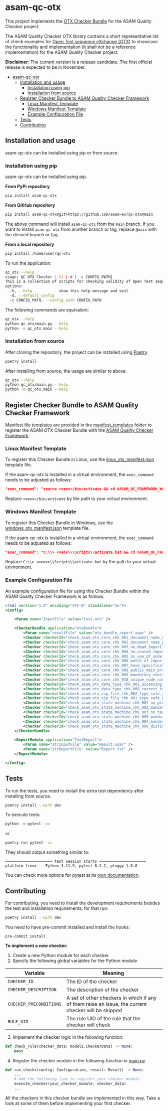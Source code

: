 # asam-qc-otx

This project implements the [OTX Checker Bundle](checker_bundle_doc.md) for the ASAM Quality Checker project.

The ASAM Quality Checker OTX library contains a short representative list of check examples for [Open Test sequence eXchange (OTX)](https://report.asam.net/otx-iso-13209-open-test-sequence-exchange-format)
to showcase the functionality and implementation (it shall not be a reference implementation) for the ASAM Quality Checker project. 

**Disclaimer**: The current version is a release candidate. The first official release is expected to be in November.

- [asam-qc-otx](#asam-qc-otx)
  - [Installation and usage](#installation-and-usage)
    - [Installation using pip](#installation-using-pip)
    - [Installation from source](#installation-from-source)
  - [Register Checker Bundle to ASAM Quality Checker Framework](#register-checker-bundle-to-asam-quality-checker-framework)
    - [Linux Manifest Template](#linux-manifest-template)
    - [Windows Manifest Template](#windows-manifest-template)
    - [Example Configuration File](#example-configuration-file)
  - [Tests](#tests)
  - [Contributing](#contributing)


## Installation and usage

asam-qc-otx can be installed using pip or from source.

### Installation using pip

asam-qc-otx can be installed using pip.

**From PyPi repository**

```bash
pip install asam-qc-otx
```

**From GitHub repository**

```bash
pip install asam-qc-otx@git+https://github.com/asam-ev/qc-otx@main
```

The above command will install `asam-qc-otx` from the `main` branch. If you want to install `asam-qc-otx` from another branch or tag, replace `@main` with the desired branch or tag.

**From a local repository**

```bash
pip install /home/user/qc-otx
```

To run the application:

```bash
qc_otx --help
usage: QC OTX Checker [-h] (-d | -c CONFIG_PATH)
This is a collection of scripts for checking validity of Open Test sequence eXchange format (.otx) files.
options:
  -h, --help            show this help message and exit
  -d, --default_config
  -c CONFIG_PATH, --config_path CONFIG_PATH
```

The following commands are equivalent:

```bash
qc_otx --help
python qc_otx/main.py --help
python -m qc_otx.main --help
```

### Installation from source

After cloning the repository, the project can be installed using [Poetry](https://python-poetry.org/).

```bash
poetry install
```

After installing from source, the usage are similar to above.

```bash
qc_otx --help
python qc_otx/main.py --help
python -m qc_otx.main --help
```

## Register Checker Bundle to ASAM Quality Checker Framework

Manifest file templates are provided in the [manifest_templates](manifest_templates/) folder to register the ASAM OTX Checker Bundle with the [ASAM Quality Checker Framework](https://github.com/asam-ev/qc-framework/tree/main).

### Linux Manifest Template

To register this Checker Bundle in Linux, use the [linux_otx_manifest.json](manifest_templates/linux_otx_manifest.json) template file.

If the asam-qc-otx is installed in a virtual environment, the `exec_command` needs to be adjusted as follows:

```json
"exec_command": "source <venv>/bin/activate && cd $ASAM_QC_FRAMEWORK_WORKING_DIR && qc_otx -c $ASAM_QC_FRAMEWORK_CONFIG_FILE"
```

Replace `<venv>/bin/activate` by the path to your virtual environment.

### Windows Manifest Template

To register this Checker Bundle in Windows, use the [windows_otx_manifest.json](manifest_templates/windows_otx_manifest.json) template file.

If the asam-qc-otx is installed in a virtual environment, the `exec_command` needs to be adjusted as follows:

```json
"exec_command": "C:\\> <venv>\\Scripts\\activate.bat && cd %ASAM_QC_FRAMEWORK_WORKING_DIR% && qc_otx -c %ASAM_QC_FRAMEWORK_CONFIG_FILE%"
```

Replace `C:\\> <venv>\\Scripts\\activate.bat` by the path to your virtual environment.

### Example Configuration File

An example configuration file for using this Checker Bundle within the ASAM Quality Checker Framework is as follows.

```xml
<?xml version="1.0" encoding="UTF-8" standalone="no"?>
<Config>

    <Param name="InputFile" value="test.otx" />

    <CheckerBundle application="otxBundle">
        <Param name="resultFile" value="otx_bundle_report.xqar" />
        <Checker checkerId="check_asam_otx_core_chk_001_document_name_matches_filename" maxLevel="1" minLevel="3" />
        <Checker checkerId="check_asam_otx_core_chk_002_document_name_package_uniqueness" maxLevel="1" minLevel="3" />
        <Checker checkerId="check_asam_otx_core_chk_003_no_dead_import_links" maxLevel="1" minLevel="3" />
        <Checker checkerId="check_asam_otx_core_chk_004_no_unused_imports" maxLevel="1" minLevel="3" />
        <Checker checkerId="check_asam_otx_core_chk_005_no_use_of_undefined_import_prefixes" maxLevel="1" minLevel="3" />
        <Checker checkerId="check_asam_otx_core_chk_006_match_of_imported_document_data_model_version" maxLevel="1" minLevel="3" />
        <Checker checkerId="check_asam_otx_core_chk_007_have_specification_if_no_realisation_exists" maxLevel="1" minLevel="3" />
        <Checker checkerId="check_asam_otx_core_chk_008_public_main_procedure" maxLevel="1" minLevel="3" />
        <Checker checkerId="check_asam_otx_core_chk_009_mandatory_constant_initialization" maxLevel="1" minLevel="3" />
        <Checker checkerId="check_asam_otx_core_chk_010_unique_node_names" maxLevel="1" minLevel="3" />
        <Checker checkerId="check_asam_otx_data_type_chk_001_accessing_structure_elements" maxLevel="1" minLevel="3" />
        <Checker checkerId="check_asam_otx_data_type_chk_008_correct_target_for_structure_element" maxLevel="1" minLevel="3" />
        <Checker checkerId="check_asam_otx_zip_file_chk_002_type_safe_zip_file" maxLevel="1" minLevel="3" />
        <Checker checkerId="check_asam_otx_zip_file_chk_001_type_safe_unzip_file" maxLevel="1" minLevel="3" />
        <Checker checkerId="check_asam_otx_state_machine_chk_001_no_procedure_realization" maxLevel="1" minLevel="3" />
        <Checker checkerId="check_asam_otx_state_machine_chk_002_mandatory_target_state" maxLevel="1" minLevel="3" />
        <Checker checkerId="check_asam_otx_state_machine_chk_003_no_target_state_for_completed_state" maxLevel="1" minLevel="3" />
        <Checker checkerId="check_asam_otx_state_machine_chk_005_mandatory_transition" maxLevel="1" minLevel="3" />
        <Checker checkerId="check_asam_otx_state_machine_chk_004_mandatory_trigger" maxLevel="1" minLevel="3" />
        <Checker checkerId="check_asam_otx_state_machine_chk_006_distinguished_initial_and_completed_state" maxLevel="1" minLevel="3" />
    </CheckerBundle>

    <ReportModule application="TextReport">
        <Param name="strInputFile" value="Result.xqar" />
        <Param name="strReportFile" value="Report.txt" />
    </ReportModule>

</Config>
```

## Tests

To run the tests, you need to install the extra test dependency after installing from source.

```bash
poetry install --with dev
```

To execute tests:

```bash
python -m pytest -vv
```

or

```bash
poetry run pytest -vv
```

They should output something similar to:

```
===================== test session starts =====================
platform linux -- Python 3.11.9, pytest-8.2.2, pluggy-1.5.0
```

You can check more options for pytest at its [own documentation](https://docs.pytest.org/).

## Contributing

For contributing, you need to install the development requirements besides the
test and installation requirements, for that run:

```bash
poetry install --with dev
```

You need to have pre-commit installed and install the hooks:

```
pre-commit install
```

**To implement a new checker:**

1. Create a new Python module for each checker.
2. Specify the following global variables for the Python module

| Variable | Meaning |
| --- | --- |
| `CHECKER_ID` | The ID of the checker |
| `CHECKER_DESCRIPTION` | The description of the checker |
| `CHECKER_PRECONDITIONS` | A set of other checkers in which if any of them raise an issue, the current checker will be skipped |
| `RULE_UID` | The rule UID of the rule that the checker will check |

3. Implement the checker logic in the following function:

```python
def check_rule(checker_data: models.CheckerData) -> None:
    pass
```

4. Register the checker module in the following function in [main.py](qc_otx/main.py).

```python
def run_checks(config: Configuration, result: Result) -> None:
    ...
    # Add the following line to register your checker module
    execute_checker(your_checker_module, checker_data)
    ...
```

All the checkers in this checker bundle are implemented in this way. Take a look at some of them before implementing your first checker.
